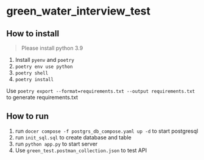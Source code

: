 # green_water_interview_test

## How to install

> Please install python 3.9

1. Install `pyenv` and `poetry`
2. `poetry env use python`
3. `poetry shell`
4. `poetry install`

Use `poetry export --format=requirements.txt --output requirements.txt` to generate requirements.txt

## How to run

1. run `docer compose -f postgrs_db_compose.yaml up -d` to start postgresql
2. run `init_sql.sql` to create database and table
3. run `python app.py` to start server
4. Use `green_test.postman_collection.json` to test API

